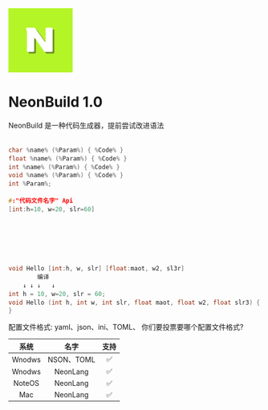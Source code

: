 <picture>
  <source media="(prefers-color-scheme: dark)" srcset="NeonLang-logo.svg">
  <img src="NeonLang-logo.svg" alt="NeonLang-Logo" height="128">
</picture>

# NeonBuild 1.0

NeonBuild 是一种代码生成器，提前尝试改进语法


```cpp

char %name% (%Param%) { %Code% }
float %name% (%Param%) { %Code% }
int %name% (%Param%) { %Code% }
void %name% (%Param%) { %Code% }
int %Param%;

#:"代码文件名字" Api
[int:h=10, w=20, slr=60]






void Hello [int:h, w, slr] [float:maot, w2, sl3r]
		编译
	↓ ↓	↓	↓
int h = 10, w=20, slr = 60;
void Hello (int h, int w, int slr, float maot, float w2, float slr3) {
}
```

配置文件格式: yaml、json、ini、TOML、
你们要投票要哪个配置文件格式?


| 系统 | 名字 | 支持 | 
|:--:|:--:|:--:|
| Wnodws | NSON、TOML  | ✅ |
| Wnodws | NeonLang | ✅ |
| NoteOS | NeonLang | ✅ |
| Mac | NeonLang | ✅ |

